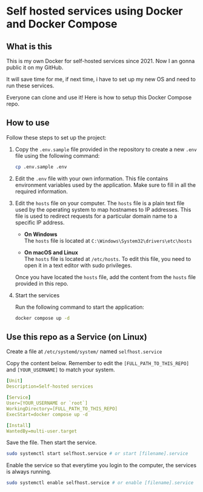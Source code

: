 # Self hosted services using Docker and Docker Compose

## What is this

This is my own Docker for self-hosted services since 2021. Now I an gonna public it on my GitHub.

It will save time for me, if next time, i have to set up my new OS and need to run these services.

Everyone can clone and use it! Here is how to setup this Docker Compose repo.

## How to use

Follow these steps to set up the project:

1. Copy the `.env.sample` file provided in the repository to create a new `.env` file using the following command:

    ```bash
    cp .env.sample .env
    ```

2. Edit the `.env` file with your own information. This file contains environment variables used by the application. Make sure to fill in all the required information.

3. Edit the `hosts` file on your computer. The `hosts` file is a plain text file used by the operating system to map hostnames to IP addresses. This file is used to redirect requests for a particular domain name to a specific IP address.

    * <b>On Windows</b>  
       The `hosts` file is located at `C:\Windows\System32\drivers\etc\hosts`

    * <b>On macOS and Linux</b>  
     The `hosts` file is located at `/etc/hosts`. To edit this file, you need to open it in a text editor with sudo privileges.

     Once you have located the `hosts` file, add the content from the `hosts` file provided in this repo.

4. Start the services

    Run the following command to start the application:

    ```bash
    docker compose up -d
    ```

## Use this repo as a Service (on Linux)

Create a file at `/etc/systemd/system/` named `selfhost.service`

Copy the content below. Remember to edit the `[FULL_PATH_TO_THIS_REPO]` and `[YOUR_USERNAME]` to match your system.

```yaml
[Unit]
Description=Self-hosted services

[Service]
User=[YOUR_USERNAME or `root`]
WorkingDirectory=[FULL_PATH_TO_THIS_REPO]
ExecStart=docker compose up -d

[Install]
WantedBy=multi-user.target
```

Save the file. Then start the service.

```sh
sudo systemctl start selfhost.service # or start [filename].service
```

Enable the service so that everytime you login to the computer, the services is always running.

```sh
sudo systemctl enable selfhost.service # or enable [filename].service
```
